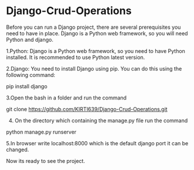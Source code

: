 # Django-Crud-Operations
Before you can run a Django project, there are several prerequisites you need to have in place. Django is a Python web framework, so you will need Python and django. 

1.Python: Django is a Python web framework, so you need to have Python installed. It is recommended to use Python latest version.

2.Django: You need to install Django using pip. You can do this using the following command:

  pip install django
  
3.Open the bash in a folder and run the command

 git clone https://github.com/KIRTI639/Django-Crud-Operations.git
 
4. On the directory which containing the manage.py file run the command
   
  python manage.py runserver

5.In browser write localhost:8000 which is the default django port it can be changed.
  
 Now its ready to see the project.
 
